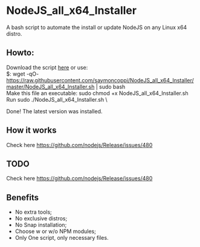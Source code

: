 # NodeJS_all_x64_Installer
A bash script to automate the install or update NodeJS on any Linux x64 distro. 


## Howto:
Download the script [here](https://raw.githubusercontent.com/saymoncoppi/NodeJS_all_x64_Installer/master/NodeJS_all_x64_Installer.sh) or use: \
$: wget -qO- https://raw.githubusercontent.com/saymoncoppi/NodeJS_all_x64_Installer/master/NodeJS_all_x64_Installer.sh | sudo bash \
Make this file an executable: sudo chmod +x NodeJS_all_x64_Installer.sh \
Run sudo ./NodeJS_all_x64_Installer.sh \

Done! The latest version was installed.

## How it works
Check here https://github.com/nodejs/Release/issues/480

## TODO
Check here https://github.com/nodejs/Release/issues/480

## Benefits
- No extra tools;
- No exclusive distros;
- No Snap installation;
- Choose w or w/o NPM modules; 
- Only One script, only necessary files.
